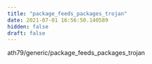 ```yaml
---
title: "package_feeds_packages_trojan"
date: 2021-07-01 16:56:50.140589
hidden: false
draft: false
---
```


ath79/generic/package_feeds_packages_trojan

